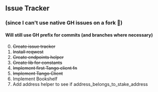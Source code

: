 ## Issue Tracker
### (since I can't use native GH issues on a fork 🙂)

#### Will still use GH prefix for commits (and branches where necessary)

0. ~~Create issue tracker~~
1. ~~Install reqwest~~
2. ~~Create endpoints helper~~
3. ~~Create lib for constants~~
4. ~~Implement first Tango client fn~~
5. ~~Implement Tango Client~~
6. Implement Bookshelf
7. Add address helper to see if address_belongs_to_stake_address